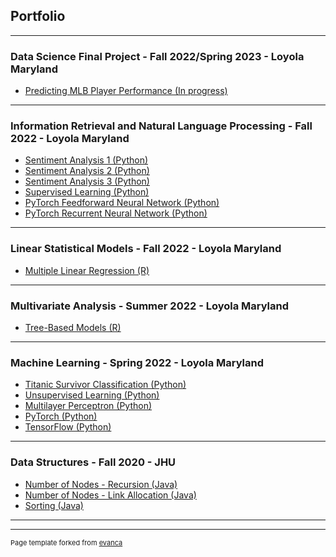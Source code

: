 ## Portfolio

---

### Data Science Final Project - Fall 2022/Spring 2023 - Loyola Maryland

- [Predicting MLB Player Performance (In progress)](https://github.com/mcogrysko/DataScience-FinalProject)


---

### Information Retrieval and Natural Language Processing - Fall 2022 - Loyola Maryland

- [Sentiment Analysis 1 (Python)](https://github.com/mcogrysko/NLP-Sentiments)
- [Sentiment Analysis 2 (Python)](https://github.com/mcogrysko/NLP-SentimentAnalysis)
- [Sentiment Analysis 3 (Python)](https://github.com/mcogrysko/NLP-SentimentAnalysisOpinionLexicon)
- [Supervised Learning (Python)](https://github.com/mcogrysko/NLP-SupervisedLearning)
- [PyTorch Feedforward Neural Network (Python)](https://github.com/mcogrysko/NLP-PyTorchFeedforwardNN)
- [PyTorch Recurrent Neural Network (Python)](https://github.com/mcogrysko/NLP-PyTorchRNN)

---

### Linear Statistical Models - Fall 2022 - Loyola Maryland

- [Multiple Linear Regression (R)](https://github.com/mcogrysko/LinearStatModels-MultipleLinearRegression)

---

### Multivariate Analysis - Summer 2022 - Loyola Maryland

- [Tree-Based Models (R)](https://github.com/mcogrysko/MultivariateAnalysis-Tree-BasedModels)

---

### Machine Learning - Spring 2022 - Loyola Maryland

- [Titanic Survivor Classification (Python)](https://github.com/mcogrysko/ML-TitanicClassification)
- [Unsupervised Learning (Python)](https://github.com/mcogrysko/ML-UnsupervisedLearning)
- [Multilayer Perceptron (Python)](https://github.com/mcogrysko/ML-MultilayerPerceptron)
- [PyTorch (Python)](https://github.com/mcogrysko/ML-PyTorch)
- [TensorFlow (Python)](https://github.com/mcogrysko/ML-TensorFlow)

---

### Data Structures - Fall 2020 - JHU

- [Number of Nodes - Recursion (Java)](https://github.com/mcogrysko/DataStructures-NumNodes-Recursion)
- [Number of Nodes - Link Allocation (Java)](https://github.com/mcogrysko/DataStructures-NumNodes-LinkAllocation)
- [Sorting (Java)](https://github.com/mcogrysko/DataStructures-Sorting)

---




---
<p style="font-size:11px">Page template forked from <a href="https://github.com/evanca/quick-portfolio">evanca</a></p>
<!-- Remove above link if you don't want to attibute -->
